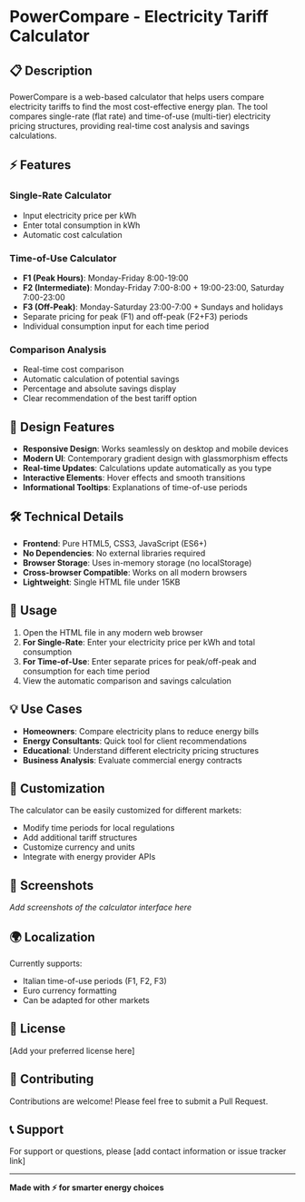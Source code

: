 # PowerCompare - Electricity Tariff Calculator

## 📋 Description

PowerCompare is a web-based calculator that helps users compare electricity tariffs to find the most cost-effective energy plan. The tool compares single-rate (flat rate) and time-of-use (multi-tier) electricity pricing structures, providing real-time cost analysis and savings calculations.

## ⚡ Features

### Single-Rate Calculator
- Input electricity price per kWh
- Enter total consumption in kWh
- Automatic cost calculation

### Time-of-Use Calculator
- **F1 (Peak Hours)**: Monday-Friday 8:00-19:00
- **F2 (Intermediate)**: Monday-Friday 7:00-8:00 + 19:00-23:00, Saturday 7:00-23:00
- **F3 (Off-Peak)**: Monday-Saturday 23:00-7:00 + Sundays and holidays
- Separate pricing for peak (F1) and off-peak (F2+F3) periods
- Individual consumption input for each time period

### Comparison Analysis
- Real-time cost comparison
- Automatic calculation of potential savings
- Percentage and absolute savings display
- Clear recommendation of the best tariff option

## 🎨 Design Features

- **Responsive Design**: Works seamlessly on desktop and mobile devices
- **Modern UI**: Contemporary gradient design with glassmorphism effects
- **Real-time Updates**: Calculations update automatically as you type
- **Interactive Elements**: Hover effects and smooth transitions
- **Informational Tooltips**: Explanations of time-of-use periods

## 🛠️ Technical Details

- **Frontend**: Pure HTML5, CSS3, JavaScript (ES6+)
- **No Dependencies**: No external libraries required
- **Browser Storage**: Uses in-memory storage (no localStorage)
- **Cross-browser Compatible**: Works on all modern browsers
- **Lightweight**: Single HTML file under 15KB

## 🚀 Usage

1. Open the HTML file in any modern web browser
2. **For Single-Rate**: Enter your electricity price per kWh and total consumption
3. **For Time-of-Use**: Enter separate prices for peak/off-peak and consumption for each time period
4. View the automatic comparison and savings calculation

## 💡 Use Cases

- **Homeowners**: Compare electricity plans to reduce energy bills
- **Energy Consultants**: Quick tool for client recommendations
- **Educational**: Understand different electricity pricing structures
- **Business Analysis**: Evaluate commercial energy contracts

## 🔧 Customization

The calculator can be easily customized for different markets:
- Modify time periods for local regulations
- Add additional tariff structures
- Customize currency and units
- Integrate with energy provider APIs

## 📱 Screenshots

*Add screenshots of the calculator interface here*

## 🌍 Localization

Currently supports:
- Italian time-of-use periods (F1, F2, F3)
- Euro currency formatting
- Can be adapted for other markets

## 📄 License

[Add your preferred license here]

## 🤝 Contributing

Contributions are welcome! Please feel free to submit a Pull Request.

## 📞 Support

For support or questions, please [add contact information or issue tracker link]

---

**Made with ⚡ for smarter energy choices**

